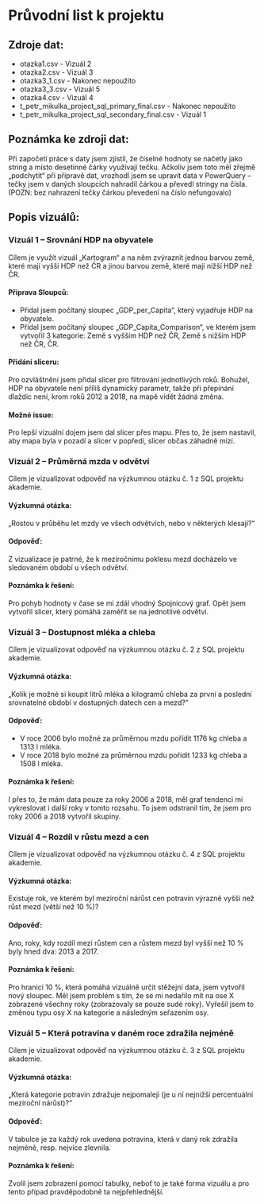 <h1>Průvodní list k projektu</h1>
<h2>Zdroje dat:</h2>
<ul>
    <li>otazka1.csv - Vizuál 2</li>
    <li>otazka2.csv - Vizuál 3</li>
    <li>otazka3_1.csv - Nakonec nepoužito</li>
    <li>otazka3_3.csv - Vizuál 5</li>
    <li>otazka4.csv - Vizuál 4</li>
    <li>t_petr_mikulka_project_sql_primary_final.csv - Nakonec nepoužito</li>
    <li>t_petr_mikulka_project_sql_secondary_final.csv - Vizuál 1</li>
</ul>

<h2>Poznámka ke zdroji dat:</h2>
<p>
        Při započetí práce s daty jsem zjistil, že číselné hodnoty se načetly jako string a místo desetinné čárky využívají tečku.
        Ačkoliv jsem toto měl zřejmě „podchytit“ při přípravě dat, vrozhodl jsem se upravit data v PowerQuery – tečky jsem v daných
        sloupcích nahradil čárkou a převedl stringy na čísla. (POZN: bez nahrazení tečky čárkou převedení na číslo nefungovalo)
</p>

<h2>Popis vizuálů:</h2>

<h3>Vizuál 1 – Srovnání HDP na obyvatele</h3>
<p>Cílem je využít vizuál „Kartogram“ a na něm zvýraznit jednou barvou země, které mají vyšší HDP než ČR a jinou barvou země, které mají nižší HDP než ČR.</p>
<h4>Příprava Sloupců:</h4>
<ul>
    <li>Přidal jsem počítaný sloupec „GDP_per_Capita“, který vyjadřuje HDP na obyvatele.</li>
    <li>Přidal jsem počítaný sloupec „GDP_Capita_Comparison“, ve kterém jsem vytvořil 3 kategorie: Země s vyšším HDP než ČR, Země s nižším HDP než ČR, ČR.</li>
</ul>
<h4>Přidání sliceru:</h4>
<p>Pro ozvláštnění jsem přidal slicer pro filtrování jednotlivých roků. Bohužel, HDP na obyvatele není příliš dynamický parametr, takže při přepínání dlaždic není, krom roků 2012 a 2018, na mapě vidět žádná změna.</p>
<h4>Možné issue:</h4>
<p>Pro lepší vizuální dojem jsem dal slicer přes mapu. Přes to, že jsem nastavil, aby mapa byla v pozadí a slicer v popředí, slicer občas záhadně mizí.</p>

<h3>Vizuál 2 – Průměrná mzda v odvětví</h3>
<p>Cílem je vizualizovat odpověď na výzkumnou otázku č. 1 z SQL projektu akademie.</p>
<h4>Výzkumná otázka:</h4>
<p>„Rostou v průběhu let mzdy ve všech odvětvích, nebo v některých klesají?“</p>
<h4>Odpověď:</h4>
<p>Z vizualizace je patrné, že k meziročnímu poklesu mezd docházelo ve sledovaném období u všech odvětví.</p>
<h4>Poznámka k řešení:</h4>
<p>Pro pohyb hodnoty v čase se mi zdál vhodný Spojnicový graf. Opět jsem vytvořil slicer, který pomáhá zaměřit se na jednotlivé odvětví.</p>

<h3>Vizuál 3 – Dostupnost mléka a chleba</h3>
<p>Cílem je vizualizovat odpověď na výzkumnou otázku č. 2 z SQL projektu akademie.</p>
<h4>Výzkumná otázka:</h4>
<p>„Kolik je možné si koupit litrů mléka a kilogramů chleba za první a poslední srovnatelné období v dostupných datech cen a mezd?“</p>
<h4>Odpověď:</h4>
<ul>
    <li>V roce 2006 bylo možné za průměrnou mzdu pořídit 1176 kg chleba a 1313 l mléka.</li>
    <li>V roce 2018 bylo možné za průměrnou mzdu pořídit 1233 kg chleba a 1508 l mléka.</li>
</ul>
<h4>Poznámka k řešení:</h4>
<p>I přes to, že mám data pouze za roky 2006 a 2018, měl graf tendenci mi vykreslovat i další roky v tomto rozsahu. To jsem odstranil tím, že jsem pro roky 2006 a 2018 vytvořil skupiny.</p>

<h3>Vizuál 4 – Rozdíl v růstu mezd a cen</h3>
<p>Cílem je vizualizovat odpověď na výzkumnou otázku č. 4 z SQL projektu akademie.</p>
<h4>Výzkumná otázka:</h4>
<p>Existuje rok, ve kterém byl meziroční nárůst cen potravin výrazně vyšší než růst mezd (větší než 10 %)?</p>
<h4>Odpověď:</h4>
<p>Ano, roky, kdy rozdíl mezi růstem cen a růstem mezd byl vyšší než 10 % byly hned dva: 2013 a 2017.</p>
<h4>Poznámka k řešení:</h4>
<p>Pro hranici 10 %, která pomáhá vizuálně určit stěžejní data, jsem vytvořil nový sloupec. Měl jsem problém s tím, že se mi nedařilo mít na ose X zobrazené všechny roky (zobrazovaly se pouze sudé roky). Vyřešil jsem to změnou typu osy X na kategorie a následným seřazením osy.</p>

<h3>Vizuál 5 – Která potravina v daném roce zdražila nejméně</h3>
<p>Cílem je vizualizovat odpověď na výzkumnou otázku č. 3 z SQL projektu akademie.</p>
<h4>Výzkumná otázka:</h4>
<p>„Která kategorie potravin zdražuje nejpomaleji (je u ní nejnižší percentuální meziroční nárůst)?“</p>
<h4>Odpověď:</h4>
<p>V tabulce je za každý rok uvedena potravina, která v daný rok zdražila nejméně, resp. nejvíce zlevnila.</p>
<h4>Poznámka k řešení:</h4>
<p>Zvolil jsem zobrazení pomocí tabulky, neboť to je také forma vizuálu a pro tento případ pravděpodobně ta nejpřehlednější.</p>

